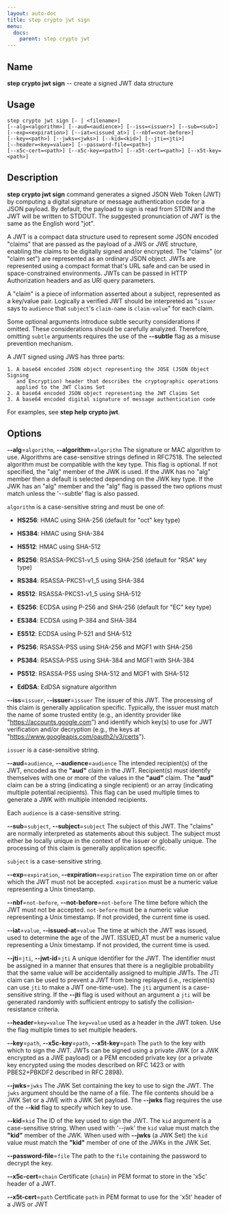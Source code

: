 ```yaml
---
layout: auto-doc
title: step crypto jwt sign
menu:
  docs:
    parent: step crypto jwt
---
```


## Name
**step crypto jwt sign** -- create a signed JWT data structure

## Usage

```raw
step crypto jwt sign [- | <filename>]
[--alg=<algorithm>] [--aud=<audience>] [--iss=<issuer>] [--sub=<sub>]
[--exp=<expiration>] [--iat=<issued_at>] [--nbf=<not-before>]
[--key=<path>] [--jwks=<jwks>] [--kid=<kid>] [--jti=<jti>]
[--header=<key=value>] [--password-file=<path>]
[--x5c-cert=<path>] [--x5c-key=<path>] [--x5t-cert=<path>] [--x5t-key=<path>]
```

## Description

**step crypto jwt sign** command generates a signed JSON Web Token (JWT) by
computing a digital signature or message authentication code for a JSON
payload. By default, the payload to sign is read from STDIN and the JWT will
be written to STDOUT. The suggested pronunciation of JWT is the same as the
English word "jot".

A JWT is a compact data structure used to represent some JSON encoded "claims"
that are passed as the payload of a JWS or JWE structure, enabling the claims
to be digitally signed and/or encrypted. The "claims" (or "claim set") are
represented as an ordinary JSON object. JWTs are represented using a compact
format that's URL safe and can be used in space-constrained environments. JWTs
can be passed in HTTP Authorization headers and as URI query parameters.

A "claim" is a piece of information asserted about a subject, represented as a
key/value pair. Logically a verified JWT should be interpreted as "`issuer` says
to `audience` that `subject`'s `claim-name` is `claim-value`" for each claim.

Some optional arguments introduce subtle security considerations if omitted.
These considerations should be carefully analyzed. Therefore, omitting `subtle`
arguments requires the use of the **--subtle** flag as a misuse prevention
mechanism.

A JWT signed using JWS has three parts:

    1. A base64 encoded JSON object representing the JOSE (JSON Object Signing
       and Encryption) header that describes the cryptographic operations
       applied to the JWT Claims Set
    2. A base64 encoded JSON object representing the JWT Claims Set
    3. A base64 encoded digital signature of message authentication code

For examples, see **step help crypto jwt**.

## Options


**--alg**=`algorithm`, **--algorithm**=`algorithm`
The signature or MAC algorithm to use. Algorithms are case-sensitive strings
defined in RFC7518. The selected algorithm must be compatible with the key
type. This flag is optional. If not specified, the "alg" member of the JWK is
used. If the JWK has no "alg" member then a default is selected depending on
the JWK key type. If the JWK has an "alg" member and the "alg" flag is passed
the two options must match unless the '--subtle' flag is also passed.

`algorithm` is a case-sensitive string and must be one of:

- **HS256**: HMAC using SHA-256 (default for "oct" key type)

- **HS384**: HMAC using SHA-384

- **HS512**: HMAC using SHA-512

- **RS256**: RSASSA-PKCS1-v1_5 using SHA-256 (default for "RSA" key type)

- **RS384**: RSASSA-PKCS1-v1_5 using SHA-384

- **RS512**: RSASSA-PKCS1-v1_5 using SHA-512

- **ES256**: ECDSA using P-256 and SHA-256 (default for "EC" key type)

- **ES384**: ECDSA using P-384 and SHA-384

- **ES512**: ECDSA using P-521 and SHA-512

- **PS256**: RSASSA-PSS using SHA-256 and MGF1 with SHA-256

- **PS384**: RSASSA-PSS using SHA-384 and MGF1 with SHA-384

- **PS512**: RSASSA-PSS using SHA-512 and MGF1 with SHA-512

- **EdDSA**: EdDSA signature algorithm

**--iss**=`issuer`, **--issuer**=`issuer`
The issuer of this JWT. The processing of this claim is generally
application specific. Typically, the issuer must match the name of some
trusted entity (e.g., an identity provider like "https://accounts.google.com")
and identify which key(s) to use for JWT verification and/or decryption (e.g.,
the keys at "https://www.googleapis.com/oauth2/v3/certs").

`issuer` is a case-sensitive string.

**--aud**=`audience`, **--audience**=`audience`
The intended recipient(s) of the JWT, encoded as the **"aud"** claim in the
JWT. Recipient(s) must identify themselves with one or more of the values in
the **"aud"** claim. The **"aud"** claim can be a string (indicating a single
recipient) or an array (indicating multiple potential recipients). This flag
can be used multiple times to generate a JWK with multiple intended
recipients.

Each `audience` is a case-sensitive string.

**--sub**=`subject`, **--subject**=`subject`
The subject of this JWT. The "claims" are normally interpreted as statements
about this subject. The subject must either be locally unique in the context
of the issuer or globally unique. The processing of this claim is generally
application specific.

`subject` is a case-sensitive string.

**--exp**=`expiration`, **--expiration**=`expiration`
The expiration time on or after which the JWT must not be accepted.
`expiration` must be a numeric value representing a Unix timestamp.

**--nbf**=`not-before`, **--not-before**=`not-before`
The time before which the JWT must not be accepted. `not-before` must be a
numeric value representing a Unix timestamp. If not provided, the current time
is used.

**--iat**=`value`, **--issued-at**=`value`
The time at which the JWT was issued, used to determine the age of the JWT.
ISSUED_AT must be a numeric value representing a Unix timestamp. If not
provided, the current time is used.

**--jti**=`jti`, **--jwt-id**=`jti`
A unique identifier for the JWT. The identifier must be assigned in a manner
that ensures that there is a negligible probability that the same value will
be accidentally assigned to multiple JWTs. The JTI claim can be used to
prevent a JWT from being replayed (i.e., recipient(s) can use `jti` to make a
JWT one-time-use). The `jti` argument is a case-sensitive string. If the
**--jti** flag is used without an argument a `jti` will be generated randomly
with sufficient entropy to satisfy the collision-resistance criteria.

**--header**=`key=value`
The `key=value` used as a header in the JWT token. Use the flag multiple
times to set multiple headers.

**--key**=`path`, **--x5c-key**=`path`, **--x5t-key**=`path`
The `path` to the key with which to sign the JWT.
JWTs can be signed using a private JWK (or a JWK encrypted as a JWE payload) or
a PEM encoded private key (or a private key encrypted using the modes described
on RFC 1423 or with PBES2+PBKDF2 described in RFC 2898).

**--jwks**=`jwks`
The JWK Set containing the key to use to sign the JWT. The `jwks` argument
should be the name of a file. The file contents should be a JWK Set or a JWE
with a JWK Set payload. The **--jwks** flag requires the use of the **--kid**
flag to specify which key to use.

**--kid**=`kid`
The ID of the key used to sign the JWT. The `kid` argument is a case-sensitive
string. When used with '--jwk' the `kid` value must match the **"kid"** member
of the JWK. When used with **--jwks** (a JWK Set) the `kid` value must match
the **"kid"** member of one of the JWKs in the JWK Set.

**--password-file**=`file`
The path to the `file` containing the password to decrypt the key.

**--x5c-cert**=`chain`
Certificate (`chain`) in PEM format to store in the 'x5c' header of a JWT.

**--x5t-cert**=`path`
Certificate `path` in PEM format to use for the 'x5t' header of a JWS or JWT


